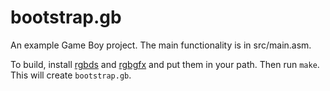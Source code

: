 # bootstrap.gb

An example Game Boy project. The main functionality is in src/main.asm.

To build, install [rgbds][rgbds] and [rgbgfx][rgbgfx] and put them in your path.
Then run `make`. This will create `bootstrap.gb`.

[rgbds]: https://github.com/bentley/rgbds
[rgbgfx]: https://github.com/stag019/rgbgfx
